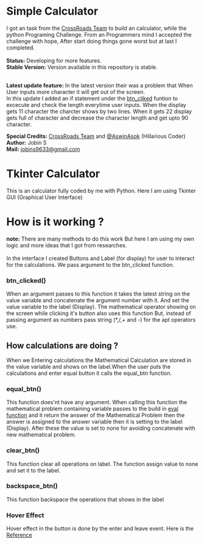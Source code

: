 # Simple Calculator
I got an task from the [CrossRoads Team](https://www.youtube.com/c/Crossroadstalk) to build an calculator,
while the python Programing Challenge. From an Programmers mind I accepted the challenge
with hope, After start doing things gone worst but at last I completed.<br><br>
<b>Status:</b> Developing for more features.<br>
<b>Stable Version:</b> Version available in this  repository is stable.<br><br>

<b>Latest update feature: </b>In the latest version their was a problem that When User inputs more character it will get out of the screen.<br>
In this update I added an if statement under the [btn_cliked](#btn_clicked) funtion to excecute and check the length everytime user inputs. When the 
display gets 11 character the charcter shows by two lines. When it gets 22 display gets full of character and decrease the character length and get upto 90 
character. 

<b>Special Credits: </b>[CrossRoads Team](https://www.youtube.com/c/Crossroadstalk) and [@AswinAsok](https://github.com/AswinAsok) (Hillarious Coder)<br>
<b>Author:</b> Jobin S<br>
<b>Mail:</b> [jobins9633@gmail.com](mailto:jobins9633@gmail.com)

# Tkinter Calculator

This is an calculator fully coded by me with  Python.
Here I am using Tkinter GUI (Graphical User Interface)

# How is it working ?

<b>note:</b> There are many methods to do this work But here I am using my own logic and more 
ideas that I got from researches.
<br><br>
In the interface I created Buttons and Label (for display) for user to interact
for the calculations. We pass argument to the btn_clicked function.

### btn_clicked()

When an argument passes to this function it takes the latest string on the value variable and 
concatenate the argument number with it. And set the value variable to the label (Display).
The mathematical operator showing on the screen while clicking it's button also uses this function
But, instead of passing argument as numbers pass string (*,/,+ and -) for the apt operators use.

## How calculations  are doing ?

When we Entering calculations the Mathematical Calculation are stored in the value variable and 
shows on the label.When the user puts the calculations and enter equal button it calls the equal_btn function. 

### equal_btn()

This function does'nt have any argument. When calling this function the mathematical problem containing
variable passes to the build in [eval function](https://www.programiz.com/python-programming/methods/built-in/eval)
and it return the answer of the Mathematical Problem then the answer is assigned to the answer variable then it is 
setting to the label (Display). After these the value is set to none for avoiding concatenate with new mathematical problem.

### clear_btn()

This function clear all operations on label. The function assign value to none and set it to the label.

### backspace_btn() 

This function backspace the operations that shows in the label

### Hover Effect

Hover effect in the button is done by the enter and leave event. Here is the [Reference](https://stackoverflow.com/questions/49888623/tkinter-hovering-over-button-color-change)
